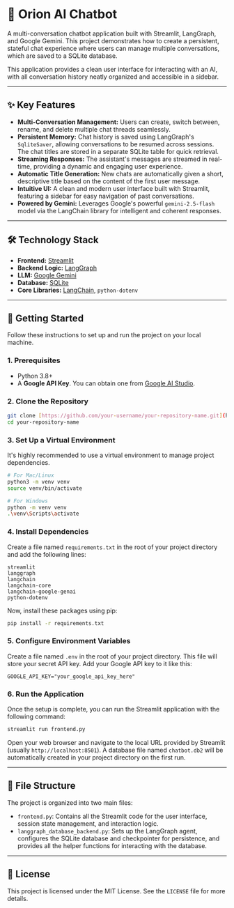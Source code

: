 # 🤖 Orion AI Chatbot

A multi-conversation chatbot application built with Streamlit, LangGraph, and Google Gemini. This project demonstrates how to create a persistent, stateful chat experience where users can manage multiple conversations, which are saved to a SQLite database.



This application provides a clean user interface for interacting with an AI, with all conversation history neatly organized and accessible in a sidebar.

---

## ✨ Key Features

* **Multi-Conversation Management:** Users can create, switch between, rename, and delete multiple chat threads seamlessly.
* **Persistent Memory:** Chat history is saved using LangGraph's `SqliteSaver`, allowing conversations to be resumed across sessions. The chat titles are stored in a separate SQLite table for quick retrieval.
* **Streaming Responses:** The assistant's messages are streamed in real-time, providing a dynamic and engaging user experience.
* **Automatic Title Generation:** New chats are automatically given a short, descriptive title based on the content of the first user message.
* **Intuitive UI:** A clean and modern user interface built with Streamlit, featuring a sidebar for easy navigation of past conversations.
* **Powered by Gemini:** Leverages Google's powerful `gemini-2.5-flash` model via the LangChain library for intelligent and coherent responses.

---

## 🛠️ Technology Stack

* **Frontend:** [Streamlit](https://streamlit.io/)
* **Backend Logic:** [LangGraph](https://python.langchain.com/docs/langgraph/)
* **LLM:** [Google Gemini](https://ai.google.dev/)
* **Database:** [SQLite](https://www.sqlite.org/index.html)
* **Core Libraries:** [LangChain](https://www.langchain.com/), `python-dotenv`

---

## 🚀 Getting Started

Follow these instructions to set up and run the project on your local machine.

### 1. Prerequisites

* Python 3.8+
* A **Google API Key**. You can obtain one from [Google AI Studio](https://makersuite.google.com/app/apikey).

### 2. Clone the Repository

```bash
git clone [https://github.com/your-username/your-repository-name.git](https://github.com/your-username/your-repository-name.git)
cd your-repository-name
```

### 3. Set Up a Virtual Environment

It's highly recommended to use a virtual environment to manage project dependencies.

```bash
# For Mac/Linux
python3 -m venv venv
source venv/bin/activate

# For Windows
python -m venv venv
.\venv\Scripts\activate
```

### 4. Install Dependencies

Create a file named `requirements.txt` in the root of your project directory and add the following lines:

```text
streamlit
langgraph
langchain
langchain-core
langchain-google-genai
python-dotenv
```

Now, install these packages using pip:

```bash
pip install -r requirements.txt
```

### 5. Configure Environment Variables

Create a file named `.env` in the root of your project directory. This file will store your secret API key. Add your Google API key to it like this:

```text
GOOGLE_API_KEY="your_google_api_key_here"
```

### 6. Run the Application

Once the setup is complete, you can run the Streamlit application with the following command:

```bash
streamlit run frontend.py
```

Open your web browser and navigate to the local URL provided by Streamlit (usually `http://localhost:8501`). A database file named `chatbot.db2` will be automatically created in your project directory on the first run.

---

## 📁 File Structure

The project is organized into two main files:

* `frontend.py`: Contains all the Streamlit code for the user interface, session state management, and interaction logic.
* `langgraph_database_backend.py`: Sets up the LangGraph agent, configures the SQLite database and checkpointer for persistence, and provides all the helper functions for interacting with the database.

---

## 📜 License

This project is licensed under the MIT License. See the `LICENSE` file for more details.
